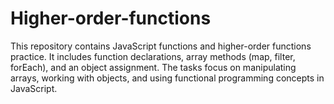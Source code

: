 # Higher-order-functions
This repository contains JavaScript functions and higher-order functions practice. It includes function declarations, array methods (map, filter, forEach), and an object assignment. The tasks focus on manipulating arrays, working with objects, and using functional programming concepts in JavaScript.
